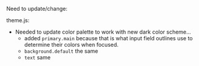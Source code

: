 Need to update/change:

theme.js:
* Needed to update color palette to work with new dark color scheme... 
  * added `primary.main` because that is what input field outlines use to determine their colors when focused.
  * `background.default` the same
  * `text` same